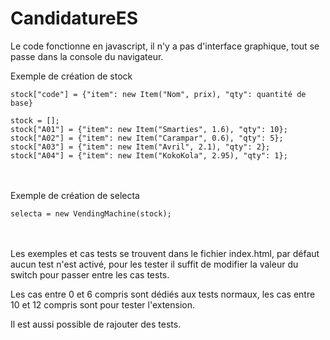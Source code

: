 # CandidatureES
Le code fonctionne en javascript, il n'y a pas d'interface graphique, tout se passe dans la console du navigateur.

Exemple de création de stock  
```
stock["code"] = {"item": new Item("Nom", prix), "qty": quantité de base}
```
```
stock = [];
stock["A01"] = {"item": new Item("Smarties", 1.6), "qty": 10};
stock["A02"] = {"item": new Item("Carampar", 0.6), "qty": 5};
stock["A03"] = {"item": new Item("Avril", 2.1), "qty": 2};
stock["A04"] = {"item": new Item("KokoKola", 2.95), "qty": 1};
```
<br><br>
Exemple de création de selecta  
```
selecta = new VendingMachine(stock);
```
<br><br>
Les exemples et cas tests se trouvent dans le fichier index.html, 
par défaut aucun test n'est activé, 
pour les tester il suffit de modifier la valeur du switch pour passer entre les cas tests.

Les cas entre 0 et 6 compris sont dédiés aux tests normaux, les cas entre 10 et 12 compris sont pour tester l'extension.

Il est aussi possible de rajouter des tests.
